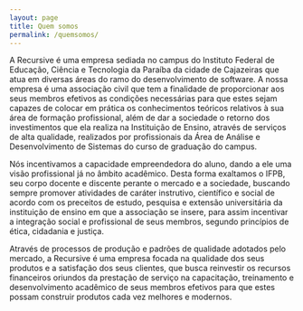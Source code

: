 ```yaml
---
layout: page
title: Quem somos
permalink: /quemsomos/
---
```

 
A Recursive é uma empresa sediada no campus do Instituto Federal de Educação, Ciência e Tecnologia da Paraíba da cidade de Cajazeiras que atua em diversas áreas do ramo do desenvolvimento de software. A nossa empresa é uma associação civil que tem a finalidade de proporcionar aos seus membros efetivos as condições necessárias para que estes sejam capazes de colocar em prática os conhecimentos teóricos relativos à sua área de formação profissional, além de dar a sociedade o retorno dos investimentos que ela realiza na Instituição de Ensino, através de serviços de alta qualidade, realizados por profissionais da Área de Análise e Desenvolvimento de Sistemas do curso de graduação do campus.

Nós incentivamos a capacidade empreendedora do aluno, dando a ele uma visão profissional já no âmbito acadêmico. Desta forma exaltamos o IFPB, seu corpo docente e discente perante o mercado e a sociedade, buscando sempre promover atividades de caráter instrutivo, científico e social de acordo com os preceitos de estudo, pesquisa e extensão universitária da instituição de ensino em que a associação se insere, para assim incentivar a integração social e profissional de seus membros, segundo princípios de ética, cidadania e justiça.

Através de processos de produção e padrões de qualidade adotados pelo mercado, a Recursive é uma empresa focada na qualidade dos seus produtos e a satisfação dos seus clientes, que busca reinvestir os recursos financeiros oriundos da prestação de serviço na capacitação, treinamento e desenvolvimento acadêmico de seus membros efetivos para que estes possam construir produtos cada vez melhores e modernos.